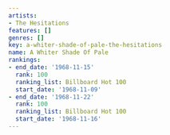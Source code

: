 ```yaml
---
artists:
- The Hesitations
features: []
genres: []
key: a-whiter-shade-of-pale-the-hesitations
name: A Whiter Shade Of Pale
rankings:
- end_date: '1968-11-15'
  rank: 100
  ranking_list: Billboard Hot 100
  start_date: '1968-11-09'
- end_date: '1968-11-22'
  rank: 100
  ranking_list: Billboard Hot 100
  start_date: '1968-11-16'
---
```


